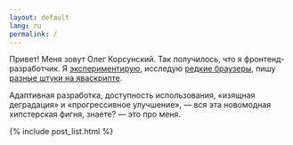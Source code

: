 ```yaml
---
layout: default
lang: ru
permalink: /
---
```


Привет! Меня зовут Олег Корсунский. Так получилось, что я фронтенд-разработчик. Я [экспериментирую](/experiments/), исследую [редкие браузеры](/rare-species/), пишу [разные штуки на яваскрипте](/scripts/).

Адаптивная разработка, доступность использования, «изящная деградация» и «прогрессивное улучшение»,&nbsp;— вся эта новомодная хипстерская фигня, знаете?&nbsp;— это про меня.

{% include post_list.html %}
